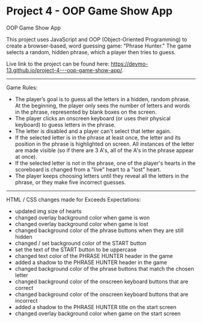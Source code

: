 # Project 4 - OOP Game Show App
 OOP Game Show App

This project uses JavaScript and OOP (Object-Oriented Programming) to create a browser-based, word guessing game: "Phrase Hunter." The game selects a random, hidden phrase, which a player then tries to guess.

Live link to the project can be found here: https://devmo-13.github.io/project-4---oop-game-show-app/.

---

Game Rules:
- The player’s goal is to guess all the letters in a hidden, random phrase. At the beginning, the player only sees the number of letters and words in the phrase, represented by blank boxes on the screen.
- The player clicks an onscreen keyboard (or uses their physical keyboard) to guess letters in the phrase.
- The letter is disabled and a player can't select that letter again.
- If the selected letter is in the phrase at least once, the letter and its position in the phrase is highlighted on screen. All instances of the letter are made visible (so if there are 3 A's, all of the A's in the phrase appear at once).
- If the selected letter is not in the phrase, one of the player's hearts in the scoreboard is changed from a "live" heart to a "lost" heart.
- The player keeps choosing letters until they reveal all the letters in the phrase, or they make five incorrect guesses.

---

HTML / CSS changes made for Exceeds Expectations:
- updated img size of hearts
- changed overlay background color when game is won
- changed overlay background color when game is lost
- changed background color of the phrase buttons when they are still hidden
- changed / set background color of the START button
- set the text of the START button to be uppercase
- changed text color of the PHRASE HUNTER header in the game
- added a shadow to the PHRASE HUNTER header in the game
- changed background color of the phrase buttons that match the chosen letter
- changed background color of the onscreen keyboard buttons that are correct
- changed background color of the onscreen keyboard buttons that are incorrect
- added a shadow to the PHRASE HUNTER title on the start screen
- changed overlay background color when game on the start screen